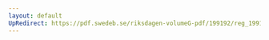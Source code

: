 ```yaml
---
layout: default
UpRedirect: https://pdf.swedeb.se/riksdagen-volumeG-pdf/199192/reg_199192/reg_199192_0042.pdf
---
```

